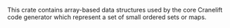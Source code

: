 This crate contains array-based data structures used by the core Cranelift code
generator which represent a set of small ordered sets or maps.
